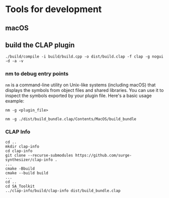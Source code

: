# Tools for development

## macOS

## build the CLAP plugin

```shell
./build/compile -i build/build.cpp -o dist/build.clap -f clap -g nogui -d -a -v
```

### nm to debug entry points

`nm` is a command-line utility on Unix-like systems (including macOS) that displays the symbols from object files and shared libraries. You can use it to inspect the symbols exported by your plugin file. Here's a basic usage example:

```shell
nm -g <plugin_file>
```

```shell 
nm -g ./dist/build_bundle.clap/Contents/MacOS/build_bundle
```

### CLAP Info

```shell
cd ..
mkdir clap-info
cd clap-info
git clone --recurse-submodules https://github.com/surge-synthesizer/clap-info .
...
cmake -Bbuild
cmake --build build
...
cd ..
cd SA_Toolkit
../clap-info/build/clap-info dist/build_bundle.clap
```